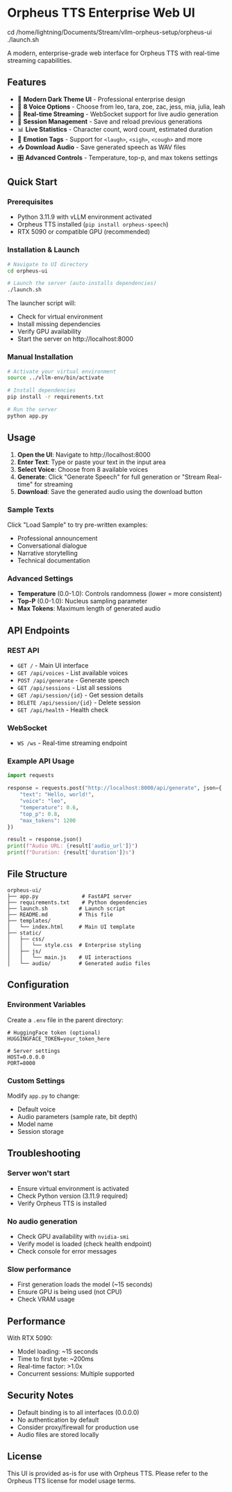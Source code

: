# Orpheus TTS Enterprise Web UI

  cd /home/lightning/Documents/Stream/vllm-orpheus-setup/orpheus-ui
  ./launch.sh

A modern, enterprise-grade web interface for Orpheus TTS with real-time streaming capabilities.

## Features

- 🎨 **Modern Dark Theme UI** - Professional enterprise design
- 🎤 **8 Voice Options** - Choose from leo, tara, zoe, zac, jess, mia, julia, leah
- 🔄 **Real-time Streaming** - WebSocket support for live audio generation
- 💾 **Session Management** - Save and reload previous generations
- 📊 **Live Statistics** - Character count, word count, estimated duration
- 🎵 **Emotion Tags** - Support for `<laugh>`, `<sigh>`, `<cough>` and more
- 📥 **Download Audio** - Save generated speech as WAV files
- 🎛️ **Advanced Controls** - Temperature, top-p, and max tokens settings

## Quick Start

### Prerequisites

- Python 3.11.9 with vLLM environment activated
- Orpheus TTS installed (`pip install orpheus-speech`)
- RTX 5090 or compatible GPU (recommended)

### Installation & Launch

```bash
# Navigate to UI directory
cd orpheus-ui

# Launch the server (auto-installs dependencies)
./launch.sh
```

The launcher script will:
- Check for virtual environment
- Install missing dependencies
- Verify GPU availability
- Start the server on http://localhost:8000

### Manual Installation

```bash
# Activate your virtual environment
source ../vllm-env/bin/activate

# Install dependencies
pip install -r requirements.txt

# Run the server
python app.py
```

## Usage

1. **Open the UI**: Navigate to http://localhost:8000
2. **Enter Text**: Type or paste your text in the input area
3. **Select Voice**: Choose from 8 available voices
4. **Generate**: Click "Generate Speech" for full generation or "Stream Real-time" for streaming
5. **Download**: Save the generated audio using the download button

### Sample Texts

Click "Load Sample" to try pre-written examples:
- Professional announcement
- Conversational dialogue
- Narrative storytelling
- Technical documentation

### Advanced Settings

- **Temperature** (0.0-1.0): Controls randomness (lower = more consistent)
- **Top-P** (0.0-1.0): Nucleus sampling parameter
- **Max Tokens**: Maximum length of generated audio

## API Endpoints

### REST API

- `GET /` - Main UI interface
- `GET /api/voices` - List available voices
- `POST /api/generate` - Generate speech
- `GET /api/sessions` - List all sessions
- `GET /api/session/{id}` - Get session details
- `DELETE /api/session/{id}` - Delete session
- `GET /api/health` - Health check

### WebSocket

- `WS /ws` - Real-time streaming endpoint

### Example API Usage

```python
import requests

response = requests.post("http://localhost:8000/api/generate", json={
    "text": "Hello, world!",
    "voice": "leo",
    "temperature": 0.6,
    "top_p": 0.8,
    "max_tokens": 1200
})

result = response.json()
print(f"Audio URL: {result['audio_url']}")
print(f"Duration: {result['duration']}s")
```

## File Structure

```
orpheus-ui/
├── app.py              # FastAPI server
├── requirements.txt    # Python dependencies
├── launch.sh          # Launch script
├── README.md          # This file
├── templates/
│   └── index.html     # Main UI template
├── static/
│   ├── css/
│   │   └── style.css  # Enterprise styling
│   ├── js/
│   │   └── main.js    # UI interactions
│   └── audio/         # Generated audio files
```

## Configuration

### Environment Variables

Create a `.env` file in the parent directory:

```env
# HuggingFace token (optional)
HUGGINGFACE_TOKEN=your_token_here

# Server settings
HOST=0.0.0.0
PORT=8000
```

### Custom Settings

Modify `app.py` to change:
- Default voice
- Audio parameters (sample rate, bit depth)
- Model name
- Session storage

## Troubleshooting

### Server won't start
- Ensure virtual environment is activated
- Check Python version (3.11.9 required)
- Verify Orpheus TTS is installed

### No audio generation
- Check GPU availability with `nvidia-smi`
- Verify model is loaded (check health endpoint)
- Check console for error messages

### Slow performance
- First generation loads the model (~15 seconds)
- Ensure GPU is being used (not CPU)
- Check VRAM usage

## Performance

With RTX 5090:
- Model loading: ~15 seconds
- Time to first byte: ~200ms
- Real-time factor: >1.0x
- Concurrent sessions: Multiple supported

## Security Notes

- Default binding is to all interfaces (0.0.0.0)
- No authentication by default
- Consider proxy/firewall for production use
- Audio files are stored locally

## License

This UI is provided as-is for use with Orpheus TTS. Please refer to the Orpheus TTS license for model usage terms.